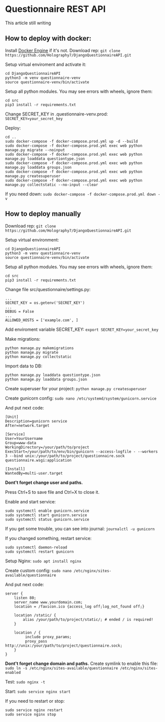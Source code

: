 # Questionnaire REST API
This article still writing
## How to deploy with docker:
Install [Docker Engine](https://docs.docker.com/engine/install/) if it's not.
Download rep:
`git clone https://github.com/Holography7/DjangoQuestionnaireAPI.git`

Setup virtual enviroment and activate it:
```
cd DjangoQuestionnaireAPI
python3 -m venv questionnaire-venv
source questionnaire-venv/bin/activate
```
Setup all python modules. You may see errors with wheels, ignore them:
```
cd src
pip3 install -r requirements.txt
```
Change SECRET_KEY in .questionnaire-venv.prod:
`SECRET_KEY=your_secret_key`

Deploy:
```
cd ..
sudo docker-compose -f docker-compose.prod.yml up -d --build
sudo docker-compose -f docker-compose.prod.yml exec web python manage.py migrate --noinput
sudo docker-compose -f docker-compose.prod.yml exec web python manage.py loaddata questiontype.json
sudo docker-compose -f docker-compose.prod.yml exec web python manage.py loaddata groups.json
sudo docker-compose -f docker-compose.prod.yml exec web python manage.py createsuperuser
sudo docker-compose -f docker-compose.prod.yml exec web python manage.py collectstatic --no-input --clear
```
If you need down:
`sudo docker-compose -f docker-compose.prod.yml down -v`
## How to deploy manually
Download rep:
`git clone https://github.com/Holography7/DjangoQuestionnaireAPI.git`

Setup virtual environment:
```
cd DjangoQuestionnaireAPI
python3 -m venv questionnaire-venv
source questionnaire-venv/bin/activate
```
Setup all python modules. You may see errors with wheels, ignore them:
```
cd src
pip3 install -r requirements.txt
```
Change file src/questionnaire/settings.py:
```
...
SECRET_KEY = os.getenv('SECRET_KEY')
...
DEBUG = False
...
ALLOWED_HOSTS = ['example.com', ]
```
Add enviroment variable SECRET_KEY:
`export SECRET_KEY=your_secret_key`

Make migrations:
```
python manage.py makemigrations
python manage.py migrate
python manage.py collectstatic
```
Import data to DB:
```
python manage.py loaddata questiontype.json
python manage.py loaddata groups.json
```
Create superuser for your project:
`python manage.py createsuperuser`

Create gunicorn config:
`sudo nano /etc/systemd/system/gunicorn.service`

And put next code:
```
[Unit]
Description=gunicorn service
After=network.target

[Service]
User=YourUsername
Group=www-data
WorkingDirectory=/your/path/to/project
ExecStart=/your/path/to/env/bin/gunicorn --access-logfile - --workers 3 --bind unix:/your/path/to/project/questionnaire.sock questionnaire.wsgi:application

[Install]
WantedBy=multi-user.target
```
**Dont't forget change user and paths.**

Press Ctrl+S to save file and Ctrl+X to close it.

Enable and start service:
```
sudo systemctl enable gunicorn.service
sudo systemctl start gunicorn.service
sudo systemctl status gunicorn.service
```
If you get some trouble, you can see into journal:
`journalctl -u gunicorn`

If you changed something, restart service:
```
sudo systemctl daemon-reload
sudo systemctl restart gunicorn
```
Setup Nginx:
`sudo apt install nginx`

Create custom config:
`sudo nano /etc/nginx/sites-available/questionnaire`

And put next code:
```
server {
    listen 80;
    server_name www.yourdomain.com;
    location = /favicon.ico {access_log off;log_not_found off;}

    location /static/ {
        alias /your/path/to/project/static/; # ended / is required!
    }

    location / {
         include proxy_params;
         proxy_pass http://unix:/your/path/to/project/questionnaire.sock;
    }
}
```
**Dont't forget change domain and paths.**
Create symlink to enable this file:
`sudo ln -s /etc/nginx/sites-available/questionnaire /etc/nginx/sites-enabled`

Test:
`sudo nginx -t`

Start:
`sudo service nginx start`

If you need to restart or stop:
```
sudo service nginx restart
sudo service nginx stop
```
